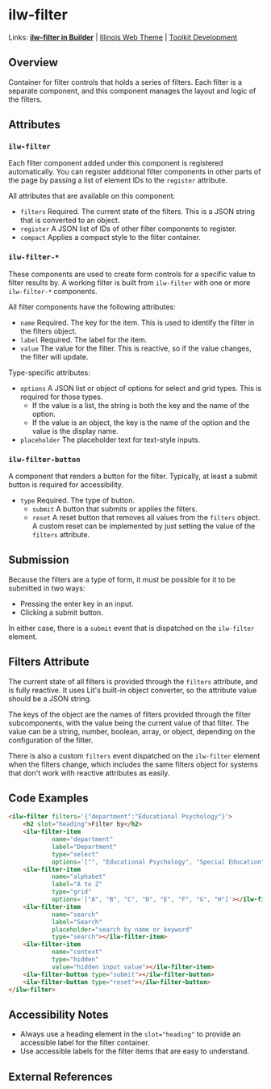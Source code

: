 # ilw-filter

Links: **[ilw-filter in Builder](https://builder3.toolkit.illinois.edu/component/ilw-filter/index.html)** | 
[Illinois Web Theme](https://webtheme.illinois.edu/) | 
[Toolkit Development](https://github.com/web-illinois/toolkit-management)

## Overview

Container for filter controls that holds a series of filters. Each filter is a separate component,
and this component manages the layout and logic of the filters.

## Attributes

### `ilw-filter`

Each filter component added under this component is registered automatically. You can register additional
filter components in other parts of the page by passing a list of element IDs to the `register` attribute.

All attributes that are available on this component:

- `filters` Required. The current state of the filters. This is a JSON string that is converted to an object.
- `register` A JSON list of IDs of other filter components to register.
- `compact` Applies a compact style to the filter container.

### `ilw-filter-*`

These components are used to create form controls for a specific value to filter results by. A working
filter is built from `ilw-filter` with one or more `ilw-filter-*` components.

All filter components have the following attributes:

- `name` Required. The key for the item. This is used to identify the filter in the filters object.
- `label` Required. The label for the item.
- `value` The value for the filter. This is reactive, so if the value changes, the filter will update.
 
Type-specific attributes:
- `options` A JSON list or object of options for select and grid types. This is required for those types.
  - If the value is a list, the string is both the key and the name of the option.
  - If the value is an object, the key is the name of the option and the value is the display name.
- `placeholder` The placeholder text for text-style inputs.

### `ilw-filter-button`

A component that renders a button for the filter. Typically, at least a submit button is required for
accessibility.

- `type` Required. The type of button.
  - `submit` A button that submits or applies the filters.
  - `reset` A reset button that removes all values from the `filters` object. A custom reset
    can be implemented by just setting the value of the `filters` attribute.

## Submission

Because the filters are a type of form, it must be possible for it to be submitted in two ways:

- Pressing the enter key in an input.
- Clicking a submit button.

In either case, there is a `submit` event that is dispatched on the `ilw-filter` element.

## Filters Attribute

The current state of all filters is provided through the `filters` attribute, and is fully reactive. It
uses Lit's built-in object converter, so the attribute value should be a JSON string.

The keys of the object are the names of filters provided through the filter subcomponents, with the
value being the current value of that filter. The value can be a string, number, boolean, array, or object,
depending on the configuration of the filter.

There is also a custom `filters` event dispatched on the `ilw-filter` element when the filters change, which
includes the same filters object for systems that don't work with reactive attributes as easily.

## Code Examples

```html
<ilw-filter filters='{"department":"Educational Psychology"}'>
    <h2 slot="heading">Filter by</h2>
    <ilw-filter-item
            name="department"
            label="Department"
            type="select"
            options='["", "Educational Psychology", "Special Education", "Curriculum and Instruction"]'></ilw-filter-item>
    <ilw-filter-item
            name="alphabet"
            label="A to Z"
            type="grid"
            options='["A", "B", "C", "D", "E", "F", "G", "H"]'></ilw-filter-item>
    <ilw-filter-item
            name="search"
            label="Search"
            placeholder="search by name or keyword"
            type="search"></ilw-filter-item>
    <ilw-filter-item
            name="context"
            type="hidden"
            value="hidden input value"></ilw-filter-item>
    <ilw-filter-button type="submit"></ilw-filter-button>
    <ilw-filter-button type="reset"></ilw-filter-button>
</ilw-filter>
```

## Accessibility Notes

- Always use a heading element in the `slot="heading"` to provide an accessible label for the filter container.
- Use accessible labels for the filter items that are easy to understand.

## External References
